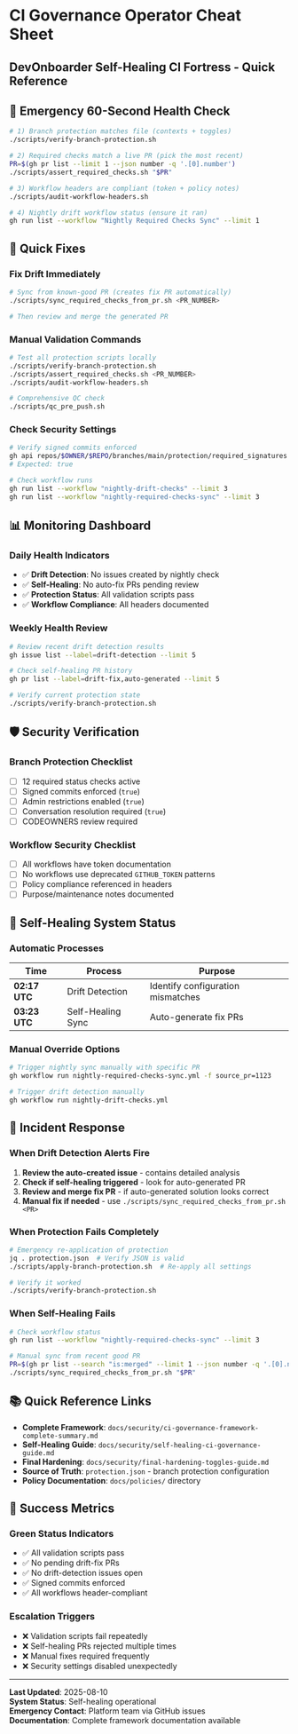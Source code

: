 # CI Governance Operator Cheat Sheet

## DevOnboarder Self-Healing CI Fortress - Quick Reference

## 🚨 Emergency 60-Second Health Check

```bash
# 1) Branch protection matches file (contexts + toggles)
./scripts/verify-branch-protection.sh

# 2) Required checks match a live PR (pick the most recent)
PR=$(gh pr list --limit 1 --json number -q '.[0].number')
./scripts/assert_required_checks.sh "$PR"

# 3) Workflow headers are compliant (token + policy notes)
./scripts/audit-workflow-headers.sh

# 4) Nightly drift workflow status (ensure it ran)
gh run list --workflow "Nightly Required Checks Sync" --limit 1
```

## 🔧 Quick Fixes

### Fix Drift Immediately

```bash
# Sync from known-good PR (creates fix PR automatically)
./scripts/sync_required_checks_from_pr.sh <PR_NUMBER>

# Then review and merge the generated PR
```

### Manual Validation Commands

```bash
# Test all protection scripts locally
./scripts/verify-branch-protection.sh
./scripts/assert_required_checks.sh <PR_NUMBER>
./scripts/audit-workflow-headers.sh

# Comprehensive QC check
./scripts/qc_pre_push.sh
```

### Check Security Settings

```bash
# Verify signed commits enforced
gh api repos/$OWNER/$REPO/branches/main/protection/required_signatures -q .enabled
# Expected: true

# Check workflow runs
gh run list --workflow "nightly-drift-checks" --limit 3
gh run list --workflow "nightly-required-checks-sync" --limit 3
```

## 📊 Monitoring Dashboard

### Daily Health Indicators

- ✅ **Drift Detection**: No issues created by nightly check
- ✅ **Self-Healing**: No auto-fix PRs pending review
- ✅ **Protection Status**: All validation scripts pass
- ✅ **Workflow Compliance**: All headers documented

### Weekly Health Review

```bash
# Review recent drift detection results
gh issue list --label=drift-detection --limit 5

# Check self-healing PR history
gh pr list --label=drift-fix,auto-generated --limit 5

# Verify current protection state
./scripts/verify-branch-protection.sh
```

## 🛡️ Security Verification

### Branch Protection Checklist

- [ ] 12 required status checks active
- [ ] Signed commits enforced (`true`)
- [ ] Admin restrictions enabled (`true`)
- [ ] Conversation resolution required (`true`)
- [ ] CODEOWNERS review required

### Workflow Security Checklist

- [ ] All workflows have token documentation
- [ ] No workflows use deprecated `GITHUB_TOKEN` patterns
- [ ] Policy compliance referenced in headers
- [ ] Purpose/maintenance notes documented

## 🔄 Self-Healing System Status

### Automatic Processes

| Time | Process | Purpose |
|------|---------|---------|
| **02:17 UTC** | Drift Detection | Identify configuration mismatches |
| **03:23 UTC** | Self-Healing Sync | Auto-generate fix PRs |

### Manual Override Options

```bash
# Trigger nightly sync manually with specific PR
gh workflow run nightly-required-checks-sync.yml -f source_pr=1123

# Trigger drift detection manually
gh workflow run nightly-drift-checks.yml
```

## 🚨 Incident Response

### When Drift Detection Alerts Fire

1. **Review the auto-created issue** - contains detailed analysis
2. **Check if self-healing triggered** - look for auto-generated PR
3. **Review and merge fix PR** - if auto-generated solution looks correct
4. **Manual fix if needed** - use `./scripts/sync_required_checks_from_pr.sh <PR>`

### When Protection Fails Completely

```bash
# Emergency re-application of protection
jq . protection.json  # Verify JSON is valid
./scripts/apply-branch-protection.sh  # Re-apply all settings

# Verify it worked
./scripts/verify-branch-protection.sh
```

### When Self-Healing Fails

```bash
# Check workflow status
gh run list --workflow "nightly-required-checks-sync" --limit 3

# Manual sync from recent good PR
PR=$(gh pr list --search "is:merged" --limit 1 --json number -q '.[0].number')
./scripts/sync_required_checks_from_pr.sh "$PR"
```

## 📚 Quick Reference Links

- **Complete Framework**: `docs/security/ci-governance-framework-complete-summary.md`
- **Self-Healing Guide**: `docs/security/self-healing-ci-governance-guide.md`
- **Final Hardening**: `docs/security/final-hardening-toggles-guide.md`
- **Source of Truth**: `protection.json` - branch protection configuration
- **Policy Documentation**: `docs/policies/` directory

## 🎯 Success Metrics

### Green Status Indicators

- ✅ All validation scripts pass
- ✅ No pending drift-fix PRs
- ✅ No drift-detection issues open
- ✅ Signed commits enforced
- ✅ All workflows header-compliant

### Escalation Triggers

- ❌ Validation scripts fail repeatedly
- ❌ Self-healing PRs rejected multiple times
- ❌ Manual fixes required frequently
- ❌ Security settings disabled unexpectedly

---

**Last Updated**: 2025-08-10  
**System Status**: Self-healing operational  
**Emergency Contact**: Platform team via GitHub issues  
**Documentation**: Complete framework documentation available
